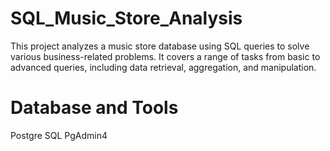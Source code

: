 # SQL_Music_Store_Analysis
This project analyzes a music store database using SQL queries to solve various business-related problems. It covers a range of tasks from basic to advanced queries, including data retrieval, aggregation, and manipulation.
# Database and Tools
Postgre SQL
PgAdmin4
